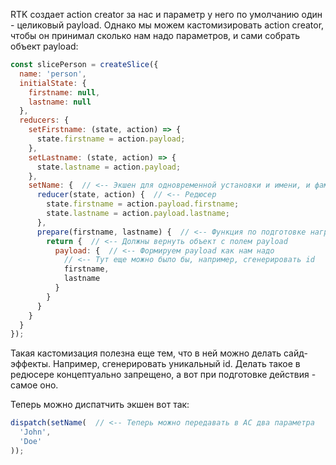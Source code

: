 RTK создает action creator за нас и параметр у него по умолчанию один - целиковый payload. Однако мы можем кастомизировать action creator, чтобы он принимал сколько нам надо параметров, и сами собрать объект payload:

```javascript
const slicePerson = createSlice({
  name: 'person',
  initialState: {
    firstname: null,
    lastname: null
  },
  reducers: {
    setFirstname: (state, action) => {
      state.firstname = action.payload;
    },
    setLastname: (state, action) => {
      state.lastname = action.payload;
    },
    setName: {  // <-- Экшен для одновременной установки и имени, и фамилии
      reducer(state, action) {  // <-- Редюсер
        state.firstname = action.payload.firstname;
        state.lastname = action.payload.lastname;
      },
      prepare(firstname, lastname) {  // <-- Функция по подготовке нагрузки для экшена
        return {  // <-- Должны вернуть объект с полем payload
          payload: {  // <-- Формируем payload как нам надо
            // <-- Тут еще можно было бы, например, сгенерировать id
            firstname,
            lastname
          }
        }
      }
    }
  }
});
```

Такая кастомизация полезна еще тем, что в ней можно делать сайд-эффекты. Например, сгенерировать уникальный id. Делать такое в редюсере концептуально запрещено, а вот при подготовке действия - самое оно.

Теперь можно диспатчить экшен вот так:

```javascript
dispatch(setName(  // <-- Теперь можно передавать в АС два параметра
  'John',
  'Doe'
));
```


